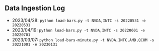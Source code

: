 ## Data Ingestion Log

- 2023/04/28: `python load-bars.py -t NVDA,INTC -s 20220531 -e 20220531`
- 2023/04/19: `python load-bars.py -t NVDA,INTC -s 20220601 -e 20220701`
- 2023/03/07: `python load-bars-minute.py -t NVDA,INTC,AMD,QCOM -s 20221001 -e 20230131`